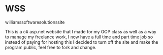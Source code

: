 # WSS
williamssoftwaresolutionssite

This is a c# asp.net website that I made for my OOP class as well as a way to manage my freelance work, I now have a full time and part time
job so instead of paying for hosting this I decided to turn off the site and make the program public, feel free to fork and change.
